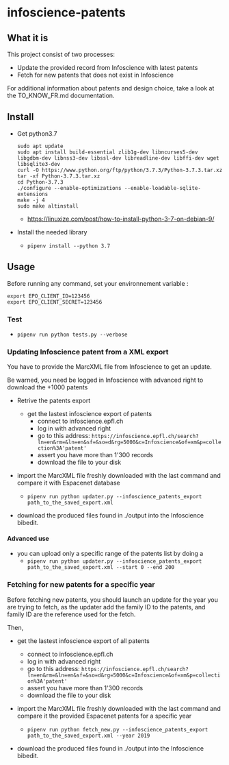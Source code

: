# infoscience-patents
## What it is

This project consist of two processes:

- Update the provided record from Infoscience with latest patents
- Fetch for new patents that does not exist in Infoscience

For additional information about patents and design choice, take a look at the TO_KNOW_FR.md documentation.

## Install

- Get python3.7
    ```
    sudo apt update
    sudo apt install build-essential zlib1g-dev libncurses5-dev libgdbm-dev libnss3-dev libssl-dev libreadline-dev libffi-dev wget libsqlite3-dev
    curl -O https://www.python.org/ftp/python/3.7.3/Python-3.7.3.tar.xz
    tar -xf Python-3.7.3.tar.xz
    cd Python-3.7.3
    ./configure --enable-optimizations --enable-loadable-sqlite-extensions
    make -j 4
    sudo make altinstall
    ```

    - https://linuxize.com/post/how-to-install-python-3-7-on-debian-9/

- Install the needed library
    - `pipenv install --python 3.7`

## Usage

Before running any command, set your environnement variable :
```
export EPO_CLIENT_ID=123456
export EPO_CLIENT_SECRET=123456
```

 ### Test

- `pipenv run python tests.py --verbose`

### Updating Infoscience patent from a XML export

You have to provide the MarcXML file from Infoscience to get an update.

Be warned, you need be logged in Infoscience with advanced right to download the +1000 patents

- Retrive the patents export
    - get the lastest infoscience export of patents
        - connect to infoscience.epfl.ch
        - log in with advanced right
        - go to this address: `https://infoscience.epfl.ch/search?ln=en&rm=&ln=en&sf=&so=d&rg=5000&c=Infoscience&of=xm&p=collection%3A'patent'`
        - assert you have more than 1'300 records
        - download the file to your disk
- import the MarcXML file freshly downloaded with the last command and compare it with Espacenet database
    - `pipenv run python updater.py --infoscience_patents_export path_to_the_saved_export.xml`

- download the produced files found in ./output into the Infoscience bibedit.

#### Advanced use
- you can upload only a specific range of the patents list by doing a
    - `pipenv run python updater.py --infoscience_patents_export path_to_the_saved_export.xml --start 0 --end 200`

### Fetching for new patents for a specific year

Before fetching new patents, you should launch an update for the year you are trying to fetch, as the updater add the family ID to the patents, and family ID are the reference used for the fetch.

Then, 
- get the lastest infoscience export of all patents
    - connect to infoscience.epfl.ch
    - log in with advanced right
    - go to this address: `https://infoscience.epfl.ch/search?ln=en&rm=&ln=en&sf=&so=d&rg=5000&c=Infoscience&of=xm&p=collection%3A'patent'`
    - assert you have more than 1'300 records
    - download the file to your disk
- import the MarcXML file freshly downloaded with the last command and compare it the provided Espacenet patents for a specific year
    - `pipenv run python fetch_new.py --infoscience_patents_export path_to_the_saved_export.xml --year 2019`

- download the produced files found in ./output into the Infoscience bibedit.
